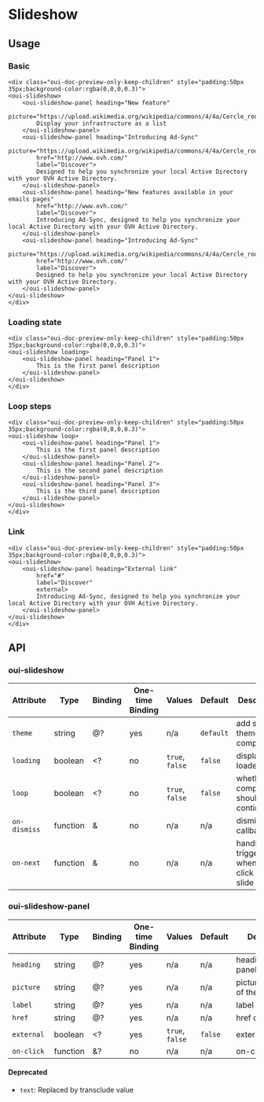 # Slideshow

<component-status cx-design="none" ux="prototype"></component-status>

## Usage

### Basic

```html:preview
<div class="oui-doc-preview-only-keep-children" style="padding:50px 35px;background-color:rgba(0,0,0,0.3)">
<oui-slideshow>
    <oui-slideshow-panel heading="New feature"
        picture="https://upload.wikimedia.org/wikipedia/commons/4/4a/Cercle_rouge_100%25.svg">
        Display your infrastructure as a list
    </oui-slideshow-panel>
    <oui-slideshow-panel heading="Introducing Ad-Sync"
        picture="https://upload.wikimedia.org/wikipedia/commons/4/4a/Cercle_rouge_100%25.svg"
        href="http://www.ovh.com/"
        label="Discover">
        Designed to help you synchronize your local Active Directory with your OVH Active Directory.
    </oui-slideshow-panel>
    <oui-slideshow-panel heading="New features available in your emails pages"
        href="http://www.ovh.com/"
        label="Discover">
        Introducing Ad-Sync, designed to help you synchronize your local Active Directory with your OVH Active Directory.
    </oui-slideshow-panel>
    <oui-slideshow-panel heading="Introducing Ad-Sync"
        picture="https://upload.wikimedia.org/wikipedia/commons/4/4a/Cercle_rouge_100%25.svg"
        href="http://www.ovh.com/"
        label="Discover">
        Designed to help you synchronize your local Active Directory with your OVH Active Directory.
    </oui-slideshow-panel>
</oui-slideshow>
</div>
```

### Loading state

```html:preview
<div class="oui-doc-preview-only-keep-children" style="padding:50px 35px;background-color:rgba(0,0,0,0.3)">
<oui-slideshow loading>
    <oui-slideshow-panel heading="Panel 1">
        This is the first panel description
    </oui-slideshow-panel>
</oui-slideshow>
</div>
```

### Loop steps

```html:preview
<div class="oui-doc-preview-only-keep-children" style="padding:50px 35px;background-color:rgba(0,0,0,0.3)">
<oui-slideshow loop>
    <oui-slideshow-panel heading="Panel 1">
        This is the first panel description
    </oui-slideshow-panel>
    <oui-slideshow-panel heading="Panel 2">
        This is the second panel description
    </oui-slideshow-panel>
    <oui-slideshow-panel heading="Panel 3">
        This is the third panel description
    </oui-slideshow-panel>
</oui-slideshow>
</div>
```

### Link
```html:preview
<div class="oui-doc-preview-only-keep-children" style="padding:50px 35px;background-color:rgba(0,0,0,0.3)">
<oui-slideshow>
    <oui-slideshow-panel heading="External link"
        href="#"
        label="Discover"
        external>
        Introducing Ad-Sync, designed to help you synchronize your local Active Directory with your OVH Active Directory.
    </oui-slideshow-panel>
</oui-slideshow>
</div>
```

## API

### oui-slideshow

| Attribute     | Type      | Binding   | One-time Binding  | Values            | Default   | Description
| ----          | ----      | ----      | ----              | ----              | ----      | ----
| `theme`       | string    | @?        | yes               | n/a               | `default` | add specific theme to component
| `loading`     | boolean   | <?        | no                | `true`, `false`   | `false`   | display loader flag
| `loop`        | boolean   | <?        | no                | `true`, `false`   | `false`   | whether the component should cycle continuously
| `on-dismiss`  | function  | &         | no                | n/a               | n/a       | dismiss callback
| `on-next`     | function  | &         | no                | n/a               | n/a       | handler triggered when on click of next slide

### oui-slideshow-panel

| Attribute     | Type      | Binding   | One-time Binding  | Values            | Default   | Description
| ----          | ----      | ----      | ----              | ----              | ----      | ----
| `heading`     | string    | @?        | yes               | n/a               | n/a       | heading of the panel
| `picture`     | string    | @?        | yes               | n/a               | n/a       | picture/illustration of the panel
| `label`       | string    | @?        | yes               | n/a               | n/a       | label of the link
| `href`        | string    | @?        | yes               | n/a               | n/a       | href of the link
| `external`    | boolean   | <?        | yes               | `true`, `false`   | `false`   | external link flag
| `on-click`    | function  | &?        | no                | n/a               | n/a       | on-click handler

#### Deprecated

* `text`: Replaced by transclude value
